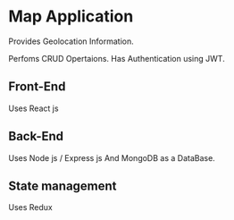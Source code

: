 # Map Application

Provides Geolocation Information.

Perfoms CRUD Opertaions.
Has Authentication using JWT.

## Front-End
Uses React js

## Back-End
Uses Node js / Express js And MongoDB as a DataBase.

## State management
Uses Redux
